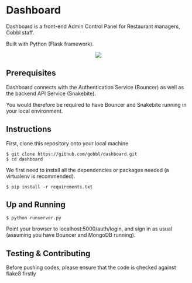 # Dashboard

Dashboard is a front-end Admin Control Panel for Restaurant managers, Gobbl staff.

Built with Python (Flask framework).

<p align="center">
  <img src="screenshots/benri_logo.png">
</p>


## Prerequisites

Dashboard connects with the Authentication Service (Bouncer) as well as the backend API Service (Snakebite).

You would therefore be required to have Bouncer and Snakebite running in your local environment.


## Instructions

First, clone this repository onto your local machine

```
$ git clone https://github.com/gobbl/dashboard.git
$ cd dashboard
```

We first need to install all the dependencies or packages needed (a virtualenv is recommended).

```
$ pip install -r requirements.txt
```

## Up and Running

```
$ python runserver.py
```

Point your browser to localhost:5000/auth/login, and sign in as usual (assuming you have Bouncer and MongoDB running).

## Testing & Contributing

Before pushing codes, please ensure that the code is checked against flake8 firstly
